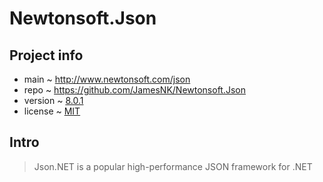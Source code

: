 # Newtonsoft.Json

## Project info

- main ~ http://www.newtonsoft.com/json
- repo ~ https://github.com/JamesNK/Newtonsoft.Json
- version ~ [8.0.1](https://github.com/JamesNK/Newtonsoft.Json/releases/tag/8.0.1)
- license ~ [MIT](https://github.com/JamesNK/Newtonsoft.Json/blob/8.0.1/LICENSE.md)

## Intro

> Json.NET is a popular high-performance JSON framework for .NET
